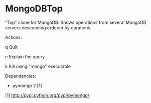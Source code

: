 MongoDBTop
==========

"Top" clone for MongoDB. Shows operations from several MongoDB servers descending ordered by durations.

Actions:

q	Quit

e	Explain the query

k   Kill using "mongo" executable

Dependencies:

* pymongo 2 [1]

[1] http://pypi.python.org/pypi/pymongo/
